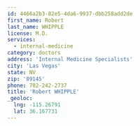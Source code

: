 ```yaml
---
id: 4466a2b3-82e5-4da6-9937-dbb258add2de
first_name: Robert
last_name: WHIPPLE
license: M.D.
services:
  - internal-medicine
category: doctors
address: 'Internal Medicine Specialists'
city: 'Las Vegas'
state: NV
zip: '89145'
phone: 702-242-2737
title: 'Robert WHIPPLE'
_geoloc:
  lng: -115.26791
  lat: 36.167731
---
```

